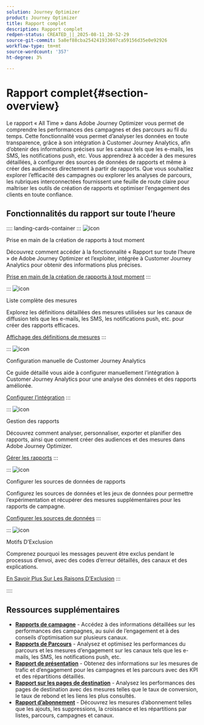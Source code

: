 ```yaml
---
solution: Journey Optimizer
product: Journey Optimizer
title: Rapport complet
description: Rapport complet
redpen-status: CREATED_||_2025-08-11_20-52-29
source-git-commit: 5a8ef88cba254241933607ca59156d35e0e92926
workflow-type: tm+mt
source-wordcount: '357'
ht-degree: 3%

---
```



# Rapport complet{#section-overview}

Le rapport « All Time » dans Adobe Journey Optimizer vous permet de comprendre les performances des campagnes et des parcours au fil du temps. Cette fonctionnalité vous permet d’analyser les données en toute transparence, grâce à son intégration à Customer Journey Analytics, afin d’obtenir des informations précises sur les canaux tels que les e-mails, les SMS, les notifications push, etc. Vous apprendrez à accéder à des mesures détaillées, à configurer des sources de données de rapports et même à créer des audiences directement à partir de rapports. Que vous souhaitiez explorer l’efficacité des campagnes ou explorer les analyses de parcours, les rubriques interconnectées fournissent une feuille de route claire pour maîtriser les outils de création de rapports et optimiser l’engagement des clients en toute confiance.

## Fonctionnalités du rapport sur toute l’heure

:::: landing-cards-container
:::
![icon](https://cdn.experienceleague.adobe.com/icons/circle-play.svg)

Prise en main de la création de rapports à tout moment

Découvrez comment accéder à la fonctionnalité « Rapport sur toute l’heure » de Adobe Journey Optimizer et l’exploiter, intégrée à Customer Journey Analytics pour obtenir des informations plus précises.

[Prise en main de la création de rapports à tout moment](../using/reports/report-gs-cja.md)
:::

:::
![icon](https://cdn.experienceleague.adobe.com/icons/chart-line.svg)

Liste complète des mesures

Explorez les définitions détaillées des mesures utilisées sur les canaux de diffusion tels que les e-mails, les SMS, les notifications push, etc. pour créer des rapports efficaces.

[Affichage des définitions de mesures](../using/reports/global-report-components-cja.md)
:::

:::
![icon](https://cdn.experienceleague.adobe.com/icons/gear.svg)

Configuration manuelle de Customer Journey Analytics

Ce guide détaillé vous aide à configurer manuellement l’intégration à Customer Journey Analytics pour une analyse des données et des rapports améliorée.

[Configurer l’intégration](../using/reports/cja-ajo.md)
:::

:::
![icon](https://cdn.experienceleague.adobe.com/icons/list-check.svg)

Gestion des rapports

Découvrez comment analyser, personnaliser, exporter et planifier des rapports, ainsi que comment créer des audiences et des mesures dans Adobe Journey Optimizer.

[Gérer les rapports](../using/reports/report-cja-manage.md)
:::

:::
![icon](https://cdn.experienceleague.adobe.com/icons/puzzle-piece.svg)

Configurer les sources de données de rapports

Configurez les sources de données et les jeux de données pour permettre l’expérimentation et récupérer des mesures supplémentaires pour les rapports de campagne.

[Configurer les sources de données](../using/reports/reporting-configuration.md)
:::

:::
![icon](https://cdn.experienceleague.adobe.com/icons/shield-halved.svg)

Motifs D’Exclusion

Comprenez pourquoi les messages peuvent être exclus pendant le processus d’envoi, avec des codes d’erreur détaillés, des canaux et des explications.

[En Savoir Plus Sur Les Raisons D’Exclusion](../using/reports/exclusion-list.md)
:::

::::


## Ressources supplémentaires

- **[Rapports de campagne](campaign-reporting-landing-page.md)** - Accédez à des informations détaillées sur les performances des campagnes, au suivi de l’engagement et à des conseils d’optimisation sur plusieurs canaux.
- **[Rapports de Parcours](journey-reporting-landing-page.md)** - Analysez et optimisez les performances du parcours et les mesures d’engagement sur les canaux tels que les e-mails, les SMS, les notifications push, etc.
- **[Rapport de présentation](../using/reports/channel-report-cja.md)** - Obtenez des informations sur les mesures de trafic et d’engagement pour les campagnes et les parcours avec des KPI et des répartitions détaillés.
- **[Rapport sur les pages de destination](../using/reports/lp-report-global-cja.md)** - Analysez les performances des pages de destination avec des mesures telles que le taux de conversion, le taux de rebond et les liens les plus consultés.
- **[Rapport d’abonnement](../using/reports/subscription-report-global-cja.md)** - Découvrez les mesures d’abonnement telles que les ajouts, les suppressions, la croissance et les répartitions par listes, parcours, campagnes et canaux.
